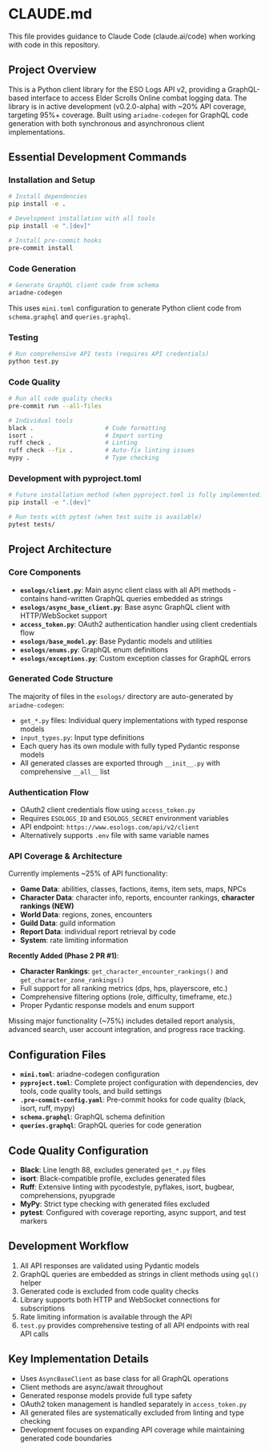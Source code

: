# CLAUDE.md

This file provides guidance to Claude Code (claude.ai/code) when working with code in this repository.

## Project Overview
This is a Python client library for the ESO Logs API v2, providing a GraphQL-based interface to access Elder Scrolls Online combat logging data. The library is in active development (v0.2.0-alpha) with ~20% API coverage, targeting 95%+ coverage. Built using `ariadne-codegen` for GraphQL code generation with both synchronous and asynchronous client implementations.

## Essential Development Commands

### Installation and Setup
```bash
# Install dependencies
pip install -e .

# Development installation with all tools
pip install -e ".[dev]"

# Install pre-commit hooks
pre-commit install
```

### Code Generation
```bash
# Generate GraphQL client code from schema
ariadne-codegen
```
This uses `mini.toml` configuration to generate Python client code from `schema.graphql` and `queries.graphql`.

### Testing
```bash
# Run comprehensive API tests (requires API credentials)
python test.py
```

### Code Quality
```bash
# Run all code quality checks
pre-commit run --all-files

# Individual tools
black .                    # Code formatting
isort .                    # Import sorting  
ruff check .               # Linting
ruff check --fix .         # Auto-fix linting issues
mypy .                     # Type checking
```

### Development with pyproject.toml
```bash
# Future installation method (when pyproject.toml is fully implemented)
pip install -e ".[dev]"

# Run tests with pytest (when test suite is available)
pytest tests/
```

## Project Architecture

### Core Components
- **`esologs/client.py`**: Main async client class with all API methods - contains hand-written GraphQL queries embedded as strings
- **`esologs/async_base_client.py`**: Base async GraphQL client with HTTP/WebSocket support
- **`access_token.py`**: OAuth2 authentication handler using client credentials flow
- **`esologs/base_model.py`**: Base Pydantic models and utilities
- **`esologs/enums.py`**: GraphQL enum definitions
- **`esologs/exceptions.py`**: Custom exception classes for GraphQL errors

### Generated Code Structure
The majority of files in the `esologs/` directory are auto-generated by `ariadne-codegen`:
- `get_*.py` files: Individual query implementations with typed response models
- `input_types.py`: Input type definitions
- Each query has its own module with fully typed Pydantic response models
- All generated classes are exported through `__init__.py` with comprehensive `__all__` list

### Authentication Flow
- OAuth2 client credentials flow using `access_token.py`
- Requires `ESOLOGS_ID` and `ESOLOGS_SECRET` environment variables
- API endpoint: `https://www.esologs.com/api/v2/client`
- Alternatively supports `.env` file with same variable names

### API Coverage & Architecture
Currently implements ~25% of API functionality:
- **Game Data**: abilities, classes, factions, items, item sets, maps, NPCs
- **Character Data**: character info, reports, encounter rankings, **character rankings (NEW)**
- **World Data**: regions, zones, encounters
- **Guild Data**: guild information
- **Report Data**: individual report retrieval by code
- **System**: rate limiting information

**Recently Added (Phase 2 PR #1)**:
- **Character Rankings**: `get_character_encounter_rankings()` and `get_character_zone_rankings()`
- Full support for all ranking metrics (dps, hps, playerscore, etc.)
- Comprehensive filtering options (role, difficulty, timeframe, etc.)
- Proper Pydantic response models and enum support

Missing major functionality (~75%) includes detailed report analysis, advanced search, user account integration, and progress race tracking.

## Configuration Files
- **`mini.toml`**: ariadne-codegen configuration
- **`pyproject.toml`**: Complete project configuration with dependencies, dev tools, code quality tools, and build settings
- **`.pre-commit-config.yaml`**: Pre-commit hooks for code quality (black, isort, ruff, mypy)
- **`schema.graphql`**: GraphQL schema definition
- **`queries.graphql`**: GraphQL queries for code generation

## Code Quality Configuration
- **Black**: Line length 88, excludes generated `get_*.py` files
- **isort**: Black-compatible profile, excludes generated files
- **Ruff**: Extensive linting with pycodestyle, pyflakes, isort, bugbear, comprehensions, pyupgrade
- **MyPy**: Strict type checking with generated files excluded
- **pytest**: Configured with coverage reporting, async support, and test markers

## Development Workflow
1. All API responses are validated using Pydantic models
2. GraphQL queries are embedded as strings in client methods using `gql()` helper
3. Generated code is excluded from code quality checks
4. Library supports both HTTP and WebSocket connections for subscriptions
5. Rate limiting information is available through the API
6. `test.py` provides comprehensive testing of all API endpoints with real API calls

## Key Implementation Details
- Uses `AsyncBaseClient` as base class for all GraphQL operations
- Client methods are async/await throughout
- Generated response models provide full type safety
- OAuth2 token management is handled separately in `access_token.py`
- All generated files are systematically excluded from linting and type checking
- Development focuses on expanding API coverage while maintaining generated code boundaries